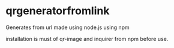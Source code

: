 # qrgeneratorfromlink
Generates from url made using node.js using npm

installation is must of qr-image and inquirer from npm before use.
